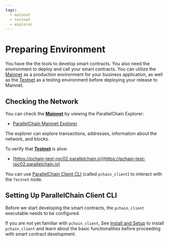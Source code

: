 ```yaml
---
tags:
  - mainnet
  - testnet
  - explorer
---
```


# Preparing Environment

You have the the tools to develop smart contracts. You also need the environment to deploy and call your smart contracts. You can utilize the [Mainnet](../../fundamentals/networks.md#parallelchain-mainnet) as a production environment for your business application, as well as the [Testnet](..//../fundamentals/networks.md#parallelchain-testnet) as a testing environment before deploying your release to Mainnet.

## Checking the Network

You can check the [**Mainnet**](../../fundamentals/networks.md#parallelchain-mainnet) by viewing the ParallelChain Explorer:

* [ParallelChain Mainnet Explorer](https://explorer.parallelchain.io/explorer) 

The explorer can explore transactions, addresses, information about the network, and blocks.

To verify that [**Testnet**](../../fundamentals/networks.md#parallelchain-testnet) is alive:

* [https://pchain-test-rpc02.parallelchain.io](https://pchain-test-rpc02.parallelchain.io)

You can use [ParallelChain Client CLI](../../for_users/pchain_client_cli/introduction.md) (called `pchain_client`) to interact with the `Testnet` node.

## Setting Up ParallelChain Client CLI

Before we start developing the smart contracts, the `pchain_client` executable needs to be configured.

If you are not yet familiar with `pchain_client`, See [Install and Setup](../../for_users/pchain_client_cli/install_and_setup.md) to install `pchain_client` and learn about the basic functionalities before proceeding with smart contract development.
